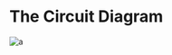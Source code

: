 # The Circuit Diagram
![a](https://user-images.githubusercontent.com/112697142/200812303-4a1b27ba-e4cf-48a3-82a9-967f21afdf51.PNG)
